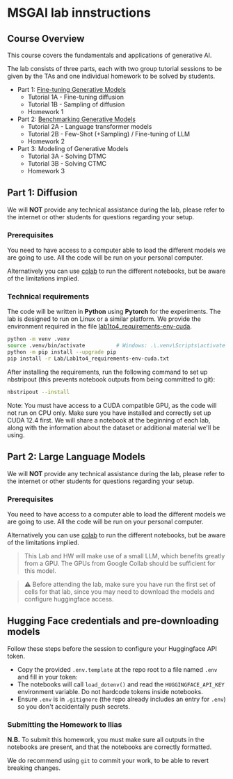 # MSGAI lab innstructions

## Course Overview
This course covers the fundamentals and applications of generative AI.

The lab consists of three parts, each with two group tutorial sessions to be given by the TAs and one individual homework to be solved by students.

- Part 1: [Fine-tuning Generative Models](#part-1-diffusion)
    - Tutorial 1A - Fine-tuning diffusion
    - Tutorial 1B - Sampling of diffusion 
    - Homework 1 
- Part 2: [Benchmarking Generative Models](#part-2-large-language-models)
    - Tutorial 2A - Language transformer models
    - Tutorial 2B - Few-Shot (+Sampling) / Fine-tuning of LLM
    - Homework 2 
- Part 3: Modeling of Generative Models
    - Tutorial 3A - Solving DTMC
    - Tutorial 3B - Solving CTMC
    - Homework 3 
    

## Part 1: Diffusion
We will **NOT** provide any technical assistance during the lab, please refer to the internet or other students for questions regarding your setup.

### Prerequisites

You need to have access to a computer able to load the different models we are going to use. All the code will be run on your personal computer.

Alternatively you can use [colab](https://colab.google.com) to run the different notebooks, but be aware of the limitations implied.

### Technical requirements

The code will be written in **Python** using **Pytorch** for the experiments. The lab is designed to run on Linux or a similar platform. We provide the environment required in the file [lab1to4_requirements-env-cuda](Lab1to4_requirements-env-cuda.txt).

````bash
python -m venv .venv
source .venv/bin/activate          # Windows: .\.venv\Scripts\activate
python -m pip install --upgrade pip
pip install -r Lab/Lab1to4_requirements-env-cuda.txt
````

After installing the requirements, run the following command to set up nbstripout (this prevents notebook outputs from being committed to git):

````bash
nbstripout --install
````

Note: You must have access to a CUDA compatible GPU, as the code will not run on CPU only. Make sure you have installed and correctly set up CUDA 12.4 first.
We will share a notebook at the beginning of each lab, along with the information about the dataset or additional material we'll be using.

## Part 2: Large Language Models
We will **NOT** provide any technical assistance during the lab, please refer to the internet or other students for questions regarding your setup.

### Prerequisites

You need to have access to a computer able to load the different models we are going to use. All the code will be run on your personal computer.

Alternatively you can use [colab](https://colab.google.com) to run the different notebooks, but be aware of the limitations implied.

> This Lab and HW will make use of a small LLM, which benefits greatly from a GPU. The GPUs from Google Collab should be sufficient for this
model.


> ⚠️ Before attending the lab, make sure you have run the first set of cells for that lab, since you may need to download the models and configure huggingface access.

## Hugging Face credentials and pre-downloading models

Follow these steps before the session to configure your Huggingface API token.

- Copy the provided `.env.template` at the repo root to a file named `.env` and fill in your token:
- The notebooks will call `load_dotenv()` and read the `HUGGINGFACE_API_KEY` environment variable. Do not hardcode tokens inside notebooks.
- Ensure `.env` is in `.gitignore` (the repo already includes an entry for `.env`) so you don't accidentally push secrets.


### Submitting the Homework to Ilias
**N.B.** To submit this homework, you must make sure all outputs in the notebooks are present, and that the notebooks are
correctly formatted.

We do recommend using `git` to commit your work, to be able to revert breaking changes. 

